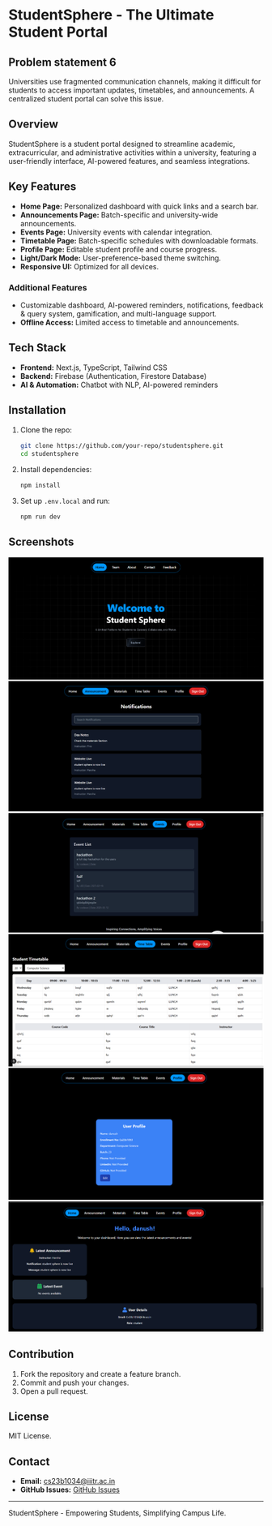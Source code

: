 
# StudentSphere - The Ultimate Student Portal

## Problem statement 6
Universities use fragmented communication channels, making it difficult for students to access important updates, timetables, and announcements. A centralized student portal can solve this issue.

## Overview
StudentSphere is a student portal designed to streamline academic, extracurricular, and administrative activities within a university, featuring a user-friendly interface, AI-powered features, and seamless integrations.

## Key Features
- **Home Page:** Personalized dashboard with quick links and a search bar.
- **Announcements Page:** Batch-specific and university-wide announcements.
- **Events Page:** University events with calendar integration.
- **Timetable Page:** Batch-specific schedules with downloadable formats.
- **Profile Page:** Editable student profile and course progress.
- **Light/Dark Mode:** User-preference-based theme switching.
- **Responsive UI:** Optimized for all devices.

### Additional Features
- Customizable dashboard, AI-powered reminders, notifications, feedback & query system, gamification, and multi-language support.
- **Offline Access:** Limited access to timetable and announcements.

## Tech Stack
- **Frontend:** Next.js, TypeScript, Tailwind CSS
- **Backend:** Firebase (Authentication, Firestore Database)
- **AI & Automation:** Chatbot with NLP, AI-powered reminders

## Installation
1. Clone the repo:
   ```sh
   git clone https://github.com/your-repo/studentsphere.git
   cd studentsphere
   ```
2. Install dependencies:
   ```sh
   npm install
   ```
3. Set up `.env.local` and run:
   ```sh
   npm run dev
   ```

## Screenshots
![Home Page](./public/screenshots/1.png)
![Announcements Page](./public/screenshots/2.png)
![Events Page](./public/screenshots/3.png)
![Timetable Page](./public/screenshots/4.png)
![Profile Page](./public/screenshots/5.png)
![Admin](./public/screenshots/6.png)

## Contribution
1. Fork the repository and create a feature branch.
2. Commit and push your changes.
3. Open a pull request.

## License
MIT License.

## Contact
- **Email:** cs23b1034@iiitr.ac.in
- **GitHub Issues:** [GitHub Issues](https://github.com/Kvj-Harsha/studentsphere/issues)

---

StudentSphere - Empowering Students, Simplifying Campus Life.
